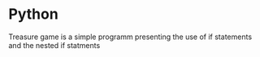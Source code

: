 # Python
Treasure game is a simple programm presenting the use of if statements and the nested if statments 
